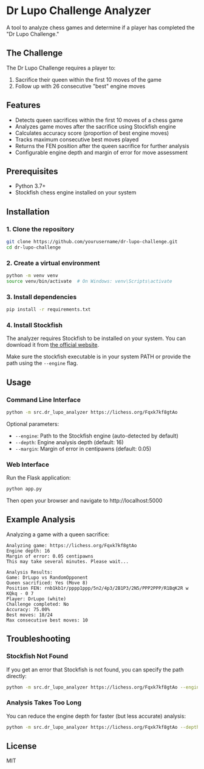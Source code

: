 # Dr Lupo Challenge Analyzer

A tool to analyze chess games and determine if a player has completed the "Dr Lupo Challenge."

## The Challenge

The Dr Lupo Challenge requires a player to:
1. Sacrifice their queen within the first 10 moves of the game
2. Follow up with 26 consecutive "best" engine moves

## Features

- Detects queen sacrifices within the first 10 moves of a chess game
- Analyzes game moves after the sacrifice using Stockfish engine
- Calculates accuracy score (proportion of best engine moves)
- Tracks maximum consecutive best moves played
- Returns the FEN position after the queen sacrifice for further analysis
- Configurable engine depth and margin of error for move assessment

## Prerequisites

- Python 3.7+
- Stockfish chess engine installed on your system

## Installation

### 1. Clone the repository

```bash
git clone https://github.com/yourusername/dr-lupo-challenge.git
cd dr-lupo-challenge
```

### 2. Create a virtual environment

```bash
python -m venv venv
source venv/bin/activate  # On Windows: venv\Scripts\activate
```

### 3. Install dependencies

```bash
pip install -r requirements.txt
```

### 4. Install Stockfish

The analyzer requires Stockfish to be installed on your system. You can download it from [the official website](https://stockfishchess.org/download/).

Make sure the stockfish executable is in your system PATH or provide the path using the `--engine` flag.

## Usage

### Command Line Interface

```bash
python -m src.dr_lupo_analyzer https://lichess.org/Fqxk7kf8gtAo
```

Optional parameters:
- `--engine`: Path to the Stockfish engine (auto-detected by default)
- `--depth`: Engine analysis depth (default: 16)
- `--margin`: Margin of error in centipawns (default: 0.05)

### Web Interface

Run the Flask application:

```bash
python app.py
```

Then open your browser and navigate to http://localhost:5000

## Example Analysis

Analyzing a game with a queen sacrifice:

```
Analyzing game: https://lichess.org/Fqxk7kf8gtAo
Engine depth: 16
Margin of error: 0.05 centipawns
This may take several minutes. Please wait...

Analysis Results:
Game: DrLupo vs RandomOpponent
Queen sacrificed: Yes (Move 8)
Position FEN: rnb1kb1r/pppp1ppp/5n2/4p3/2B1P3/2N5/PPP2PPP/R1BqK2R w KQkq - 0 7
Player: DrLupo (white)
Challenge completed: No
Accuracy: 75.00%
Best moves: 18/24
Max consecutive best moves: 10
```

## Troubleshooting

### Stockfish Not Found
If you get an error that Stockfish is not found, you can specify the path directly:
```bash
python -m src.dr_lupo_analyzer https://lichess.org/Fqxk7kf8gtAo --engine /path/to/stockfish
```

### Analysis Takes Too Long
You can reduce the engine depth for faster (but less accurate) analysis:
```bash
python -m src.dr_lupo_analyzer https://lichess.org/Fqxk7kf8gtAo --depth 8
```

## License

MIT
